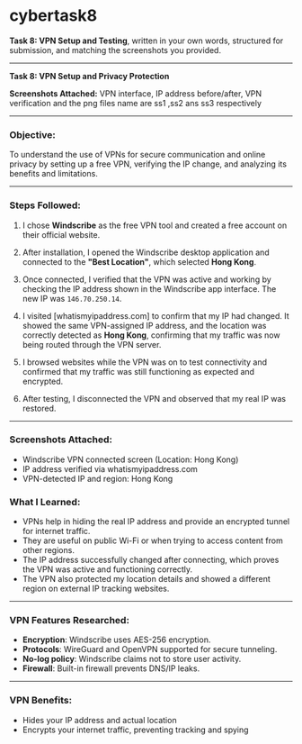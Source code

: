 # cybertask8
**Task 8: VPN Setup and Testing**, written in your own words, structured for submission, and matching the screenshots you provided.

---

**Task 8: VPN Setup and Privacy Protection**

**Screenshots Attached:** VPN interface, IP address before/after, VPN verification and the png files name are ss1 ,ss2 ans ss3 respectively

---

### **Objective:**

To understand the use of VPNs for secure communication and online privacy by setting up a free VPN, verifying the IP change, and analyzing its benefits and limitations.

---

### **Steps Followed:**

1. I chose **Windscribe** as the free VPN tool and created a free account on their official website.

2. After installation, I opened the Windscribe desktop application and connected to the **"Best Location"**, which selected **Hong Kong**.
   

4. Once connected, I verified that the VPN was active and working by checking the IP address shown in the Windscribe app interface. The new IP was `146.70.250.14`.

5. I visited \[whatismyipaddress.com] to confirm that my IP had changed. It showed the same VPN-assigned IP address, and the location was correctly detected as **Hong Kong**, confirming that my traffic was now being routed through the VPN server.

6. I browsed websites while the VPN was on to test connectivity and confirmed that my traffic was still functioning as expected and encrypted.

7. After testing, I disconnected the VPN and observed that my real IP was restored.

---

### **Screenshots Attached:**

* Windscribe VPN connected screen (Location: Hong Kong)
* IP address verified via whatismyipaddress.com
* VPN-detected IP and region: Hong Kong



### **What I Learned:**

* VPNs help in hiding the real IP address and provide an encrypted tunnel for internet traffic.
* They are useful on public Wi-Fi or when trying to access content from other regions.
* The IP address successfully changed after connecting, which proves the VPN was active and functioning correctly.
* The VPN also protected my location details and showed a different region on external IP tracking websites.

---

### **VPN Features Researched:**

* **Encryption**: Windscribe uses AES-256 encryption.
* **Protocols**: WireGuard and OpenVPN supported for secure tunneling.
* **No-log policy**: Windscribe claims not to store user activity.
* **Firewall**: Built-in firewall prevents DNS/IP leaks.

---

### **VPN Benefits:**

* Hides your IP address and actual location
* Encrypts your internet traffic, preventing tracking and spying
